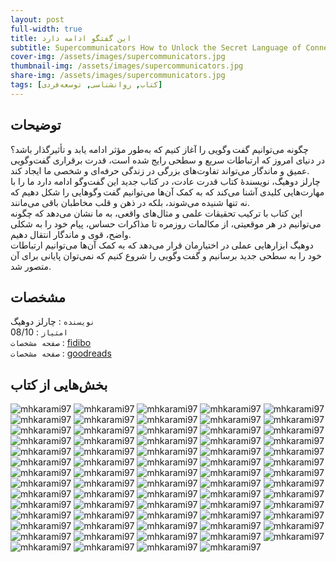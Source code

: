 ```yaml
---
layout: post
full-width: true
title: این گفتگو ادامه دارد
subtitle: Supercommunicators How to Unlock the Secret Language of Connection
cover-img: /assets/images/supercommunicators.jpg
thumbnail-img: /assets/images/supercommunicators.jpg
share-img: /assets/images/supercommunicators.jpg
tags: [کتاب, روانشناسی, توسعه‌فردی]
---
```


## توضیحات
چگونه می‌توانیم گفت‌ وگویی را آغاز کنیم که به‌طور مؤثر ادامه یابد و تأثیرگذار باشد؟  
در دنیای امروز که ارتباطات سریع و سطحی رایج شده است، قدرت برقراری گفت‌وگویی عمیق و ماندگار می‌تواند تفاوت‌های بزرگی در زندگی حرفه‌ای و شخصی ما ایجاد کند.  
چارلز دوهیگ، نویسندۀ کتاب قدرت عادت، در کتاب جدید این گفت‌وگو ادامه دارد ما را با مهارت‌هایی کلیدی آشنا می‌کند که به کمک آن‌ها می‌توانیم گفت وگوهایی را شکل دهیم که نه تنها شنیده می‌شوند، بلکه در ذهن و قلب مخاطبان باقی می‌مانند.  
این کتاب با ترکیب تحقیقات علمی و مثال‌های واقعی، به ما نشان می‌دهد که چگونه می‌توانیم در هر موقعیتی، از مکالمات روزمره تا مذاکرات حساس، پیام خود را به شکلی واضح، قوی و ماندگار انتقال دهیم.  
دوهیگ ابزارهایی عملی در اختیارمان قرار می‌دهد که به کمک آن‌ها می‌توانیم ارتباطات خود را به سطحی جدید برسانیم و گفت وگویی را شروع کنیم که نمی‌توان پایانی برای آن متصور شد.  

## مشخصات
`نویسنده` : چارلز دوهیگ   
`امتیاز` : 08/10  
`صفحه مشخصات` : [fidibo](https://fidibo.com/book/174943-%D8%A7%DB%8C%D9%86-%DA%AF%D9%81%D8%AA-%D9%88%DA%AF%D9%88-%D8%A7%D8%AF%D8%A7%D9%85%D9%87-%D8%AF%D8%A7%D8%B1%D8%AF)  
`صفحه مشخصات` : [goodreads](https://www.goodreads.com/book/show/157981748-supercommunicators)  

## بخش‌هایی از کتاب
![mhkarami97](/assets/images/supercommunicators/01.jpg)
![mhkarami97](/assets/images/supercommunicators/02.jpg)
![mhkarami97](/assets/images/supercommunicators/03.jpg)
![mhkarami97](/assets/images/supercommunicators/04.jpg)
![mhkarami97](/assets/images/supercommunicators/05.jpg)
![mhkarami97](/assets/images/supercommunicators/06.jpg)
![mhkarami97](/assets/images/supercommunicators/07.jpg)
![mhkarami97](/assets/images/supercommunicators/08.jpg)
![mhkarami97](/assets/images/supercommunicators/09.jpg)
![mhkarami97](/assets/images/supercommunicators/10.jpg)
![mhkarami97](/assets/images/supercommunicators/11.jpg)
![mhkarami97](/assets/images/supercommunicators/12.jpg)
![mhkarami97](/assets/images/supercommunicators/13.jpg)
![mhkarami97](/assets/images/supercommunicators/14.jpg)
![mhkarami97](/assets/images/supercommunicators/15.jpg)
![mhkarami97](/assets/images/supercommunicators/16.jpg)
![mhkarami97](/assets/images/supercommunicators/17.jpg)
![mhkarami97](/assets/images/supercommunicators/18.jpg)
![mhkarami97](/assets/images/supercommunicators/19.jpg)
![mhkarami97](/assets/images/supercommunicators/20.jpg)
![mhkarami97](/assets/images/supercommunicators/21.jpg)
![mhkarami97](/assets/images/supercommunicators/22.jpg)
![mhkarami97](/assets/images/supercommunicators/23.jpg)
![mhkarami97](/assets/images/supercommunicators/24.jpg)
![mhkarami97](/assets/images/supercommunicators/25.jpg)
![mhkarami97](/assets/images/supercommunicators/26.jpg)
![mhkarami97](/assets/images/supercommunicators/27.jpg)
![mhkarami97](/assets/images/supercommunicators/28.jpg)
![mhkarami97](/assets/images/supercommunicators/29.jpg)
![mhkarami97](/assets/images/supercommunicators/30.jpg)
![mhkarami97](/assets/images/supercommunicators/31.jpg)
![mhkarami97](/assets/images/supercommunicators/32.jpg)
![mhkarami97](/assets/images/supercommunicators/33.jpg)
![mhkarami97](/assets/images/supercommunicators/34.jpg)
![mhkarami97](/assets/images/supercommunicators/35.jpg)
![mhkarami97](/assets/images/supercommunicators/36.jpg)
![mhkarami97](/assets/images/supercommunicators/37.jpg)
![mhkarami97](/assets/images/supercommunicators/38.jpg)
![mhkarami97](/assets/images/supercommunicators/39.jpg)
![mhkarami97](/assets/images/supercommunicators/40.jpg)
![mhkarami97](/assets/images/supercommunicators/41.jpg)
![mhkarami97](/assets/images/supercommunicators/42.jpg)
![mhkarami97](/assets/images/supercommunicators/43.jpg)
![mhkarami97](/assets/images/supercommunicators/44.jpg)
![mhkarami97](/assets/images/supercommunicators/45.jpg)
![mhkarami97](/assets/images/supercommunicators/46.jpg)
![mhkarami97](/assets/images/supercommunicators/47.jpg)
![mhkarami97](/assets/images/supercommunicators/48.jpg)
![mhkarami97](/assets/images/supercommunicators/49.jpg)
![mhkarami97](/assets/images/supercommunicators/50.jpg)
![mhkarami97](/assets/images/supercommunicators/51.jpg)
![mhkarami97](/assets/images/supercommunicators/52.jpg)
![mhkarami97](/assets/images/supercommunicators/53.jpg)
![mhkarami97](/assets/images/supercommunicators/54.jpg)
![mhkarami97](/assets/images/supercommunicators/55.jpg)
![mhkarami97](/assets/images/supercommunicators/56.jpg)
![mhkarami97](/assets/images/supercommunicators/57.jpg)
![mhkarami97](/assets/images/supercommunicators/58.jpg)
![mhkarami97](/assets/images/supercommunicators/59.jpg)
![mhkarami97](/assets/images/supercommunicators/60.jpg)
![mhkarami97](/assets/images/supercommunicators/61.jpg)
![mhkarami97](/assets/images/supercommunicators/62.jpg)
![mhkarami97](/assets/images/supercommunicators/63.jpg)
![mhkarami97](/assets/images/supercommunicators/64.jpg)
![mhkarami97](/assets/images/supercommunicators/65.jpg)
![mhkarami97](/assets/images/supercommunicators/66.jpg)
![mhkarami97](/assets/images/supercommunicators/67.jpg)
![mhkarami97](/assets/images/supercommunicators/68.jpg)
![mhkarami97](/assets/images/supercommunicators/69.jpg)